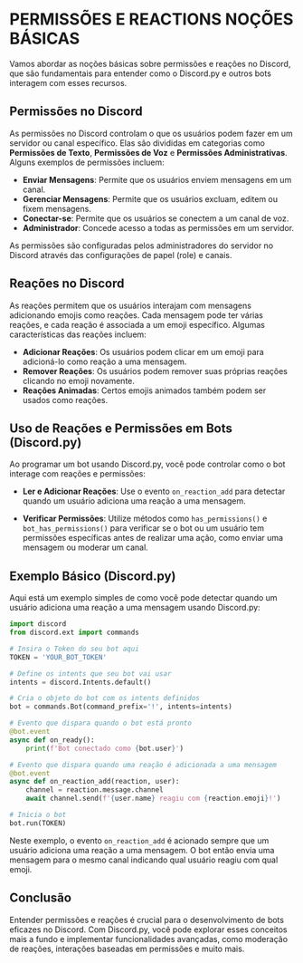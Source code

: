 # PERMISSÕES E REACTIONS NOÇÕES BÁSICAS
Vamos abordar as noções básicas sobre permissões e reações no Discord, que são fundamentais para entender como o Discord.py e outros bots interagem com esses recursos.

## Permissões no Discord
As permissões no Discord controlam o que os usuários podem fazer em um servidor ou canal específico. Elas são divididas em categorias como **Permissões de Texto**, **Permissões de Voz** e **Permissões Administrativas**. Alguns exemplos de permissões incluem:

- **Enviar Mensagens**: Permite que os usuários enviem mensagens em um canal.
- **Gerenciar Mensagens**: Permite que os usuários excluam, editem ou fixem mensagens.
- **Conectar-se**: Permite que os usuários se conectem a um canal de voz.
- **Administrador**: Concede acesso a todas as permissões em um servidor.

As permissões são configuradas pelos administradores do servidor no Discord através das configurações de papel (role) e canais.

## Reações no Discord
As reações permitem que os usuários interajam com mensagens adicionando emojis como reações. Cada mensagem pode ter várias reações, e cada reação é associada a um emoji específico. Algumas características das reações incluem:

- **Adicionar Reações**: Os usuários podem clicar em um emoji para adicioná-lo como reação a uma mensagem.
- **Remover Reações**: Os usuários podem remover suas próprias reações clicando no emoji novamente.
- **Reações Animadas**: Certos emojis animados também podem ser usados como reações.

## Uso de Reações e Permissões em Bots (Discord.py)
Ao programar um bot usando Discord.py, você pode controlar como o bot interage com reações e permissões:

- **Ler e Adicionar Reações**: Use o evento `on_reaction_add` para detectar quando um usuário adiciona uma reação a uma mensagem.
  
- **Verificar Permissões**: Utilize métodos como `has_permissions()` e `bot_has_permissions()` para verificar se o bot ou um usuário tem permissões específicas antes de realizar uma ação, como enviar uma mensagem ou moderar um canal.

## Exemplo Básico (Discord.py)
Aqui está um exemplo simples de como você pode detectar quando um usuário adiciona uma reação a uma mensagem usando Discord.py:

```python
import discord
from discord.ext import commands

# Insira o Token do seu bot aqui
TOKEN = 'YOUR_BOT_TOKEN'

# Define os intents que seu bot vai usar
intents = discord.Intents.default()

# Cria o objeto do bot com os intents definidos
bot = commands.Bot(command_prefix='!', intents=intents)

# Evento que dispara quando o bot está pronto
@bot.event
async def on_ready():
    print(f'Bot conectado como {bot.user}')

# Evento que dispara quando uma reação é adicionada a uma mensagem
@bot.event
async def on_reaction_add(reaction, user):
    channel = reaction.message.channel
    await channel.send(f'{user.name} reagiu com {reaction.emoji}!')

# Inicia o bot
bot.run(TOKEN)
```

Neste exemplo, o evento `on_reaction_add` é acionado sempre que um usuário adiciona uma reação a uma mensagem. O bot então envia uma mensagem para o mesmo canal indicando qual usuário reagiu com qual emoji.

## Conclusão
Entender permissões e reações é crucial para o desenvolvimento de bots eficazes no Discord. Com Discord.py, você pode explorar esses conceitos mais a fundo e implementar funcionalidades avançadas, como moderação de reações, interações baseadas em permissões e muito mais.